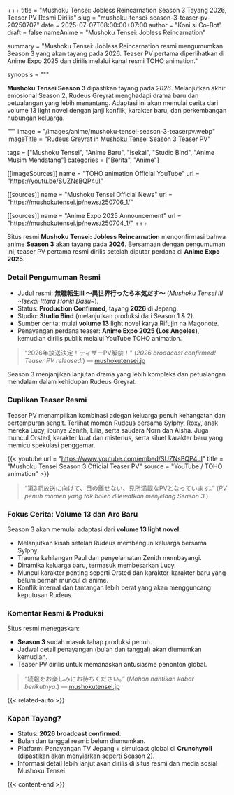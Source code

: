+++
title = "Mushoku Tensei: Jobless Reincarnation Season 3 Tayang 2026, Teaser PV Resmi Dirilis"
slug = "mushoku-tensei-season-3-teaser-pv-20250707"
date = 2025-07-07T08:00:00+07:00
author = "Koni si Co-Bot"
draft = false
nameAnime = "Mushoku Tensei: Jobless Reincarnation"

summary = "Mushoku Tensei: Jobless Reincarnation resmi mengumumkan Season 3 yang akan tayang pada 2026. Teaser PV pertama diperlihatkan di Anime Expo 2025 dan dirilis melalui kanal resmi TOHO animation."

synopsis = """<p><strong>Mushoku Tensei Season 3</strong> dipastikan tayang pada <em>2026</em>. Melanjutkan akhir emosional Season 2, Rudeus Greyrat menghadapi drama baru dan petualangan yang lebih menantang. Adaptasi ini akan memulai cerita dari volume 13 light novel dengan janji konflik, karakter baru, dan perkembangan hubungan keluarga.</p>"""
image = "/images/anime/mushoku-tensei-season-3-teaserpv.webp"
imageTitle = "Rudeus Greyrat in Mushoku Tensei Season 3 Teaser PV"

tags = ["Mushoku Tensei", "Anime Baru", "Isekai", "Studio Bind", "Anime Musim Mendatang"]
categories = ["Berita", "Anime"]


[[imageSources]]
name = "TOHO animation Official YouTube"
url = "https://youtu.be/SUZNsBQP4uI"

[[sources]]
name = "Mushoku Tensei Official News"
url = "https://mushokutensei.jp/news/250706_1/"

[[sources]]
name = "Anime Expo 2025 Announcement"
url = "https://mushokutensei.jp/news/250704_1/"
+++

Situs resmi **Mushoku Tensei: Jobless Reincarnation** mengonfirmasi bahwa anime **Season 3** akan tayang pada **2026**. Bersamaan dengan pengumuman ini, teaser PV pertama resmi dirilis setelah diputar perdana di **Anime Expo 2025**.

### Detail Pengumuman Resmi
- Judul resmi: **無職転生Ⅲ ～異世界行ったら本気だす～** (*Mushoku Tensei III ~Isekai Ittara Honki Dasu~*).
- Status: **Production Confirmed**, tayang **2026** di Jepang.
- Studio: **Studio Bind** (melanjutkan produksi dari Season 1 & 2).
- Sumber cerita: mulai **volume 13** light novel karya Rifujin na Magonote.
- Penayangan perdana teaser: **Anime Expo 2025 (Los Angeles)**, kemudian dirilis publik melalui YouTube TOHO animation.

> “2026年放送決定！ティザーPV解禁！” (*2026 broadcast confirmed! Teaser PV released!*) — [mushokutensei.jp](https://mushokutensei.jp/news/250706_1/)

Season 3 menjanjikan lanjutan drama yang lebih kompleks dan petualangan mendalam dalam kehidupan Rudeus Greyrat.

### Cuplikan Teaser Resmi
Teaser PV menampilkan kombinasi adegan keluarga penuh kehangatan dan pertempuran sengit. Terlihat momen Rudeus bersama Sylphy, Roxy, anak mereka Lucy, ibunya Zenith, Lilia, serta saudara Norn dan Aisha. Juga muncul Orsted, karakter kuat dan misterius, serta siluet karakter baru yang memicu spekulasi penggemar.

{{< youtube
url = "https://www.youtube.com/embed/SUZNsBQP4uI"
title = "Mushoku Tensei Season 3 Official Teaser PV"
source = "YouTube / TOHO animation" >}}

> “第3期放送に向けて、目の離せない、見所満載なPVとなっています。” (*PV penuh momen yang tak boleh dilewatkan menjelang Season 3.*)

### Fokus Cerita: Volume 13 dan Arc Baru
Season 3 akan memulai adaptasi dari **volume 13 light novel**:
- Melanjutkan kisah setelah Rudeus membangun keluarga bersama Sylphy.
- Trauma kehilangan Paul dan penyelamatan Zenith membayangi.
- Dinamika keluarga baru, termasuk membesarkan Lucy.
- Muncul karakter penting seperti Orsted dan karakter-karakter baru yang belum pernah muncul di anime.
- Konflik internal dan tantangan lebih berat yang akan mengguncang keputusan Rudeus.

### Komentar Resmi & Produksi
Situs resmi menegaskan:
- **Season 3** sudah masuk tahap produksi penuh.
- Jadwal detail penayangan (bulan dan tanggal) akan diumumkan kemudian.
- Teaser PV dirilis untuk memanaskan antusiasme penonton global.

> “続報をお楽しみにお待ちください。” (*Mohon nantikan kabar berikutnya.*) — [mushokutensei.jp](https://mushokutensei.jp/news/250706_1/)

{{< related-auto >}}

### Kapan Tayang?
- Status: **2026 broadcast confirmed**.
- Bulan dan tanggal resmi: belum diumumkan.
- Platform: Penayangan TV Jepang + simulcast global di **Crunchyroll** (dipastikan akan menyiarkan seperti Season 2).
- Informasi detail lebih lanjut akan dirilis di situs resmi dan media sosial Mushoku Tensei.

{{< content-end >}}
